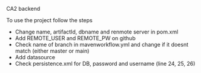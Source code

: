 CA2 backend

To use the project follow the steps

- Change name, artifactId, dbname and renmote server in pom.xml
- Add REMOTE_USER and REMOTE_PW on github
- Check name of branch in mavenworkflow.yml and change if it doesnt match (either master or main)
- Add datasource
- Check persistence.xml for DB, password and username (line 24, 25, 26)